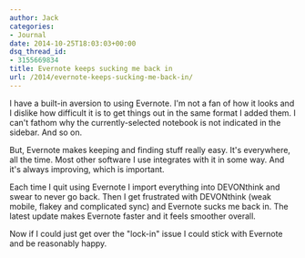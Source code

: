 ```yaml
---
author: Jack
categories:
- Journal
date: 2014-10-25T18:03:03+00:00
dsq_thread_id:
- 3155669834
title: Evernote keeps sucking me back in
url: /2014/evernote-keeps-sucking-me-back-in/
---
```


I have a built-in aversion to using Evernote. I'm not a fan of how it looks and I dislike how difficult it is to get things out in the same format I added them. I can't fathom why the currently-selected notebook is not indicated in the sidebar. And so on.

But, Evernote makes keeping and finding stuff really easy. It's everywhere, all the time. Most other software I use integrates with it in some way. And it's always improving, which is important.

Each time I quit using Evernote I import everything into DEVONthink and swear to never go back. Then I get frustrated with DEVONthink (weak mobile, flakey and complicated sync) and Evernote sucks me back in. The latest update makes Evernote faster and it feels smoother overall.

Now if I could just get over the "lock-in" issue I could stick with Evernote and be reasonably happy.
